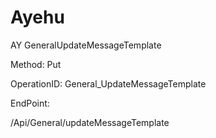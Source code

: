 #     Ayehu


AY GeneralUpdateMessageTemplate

Method: Put

OperationID: General_UpdateMessageTemplate

EndPoint:

/Api/General/updateMessageTemplate
